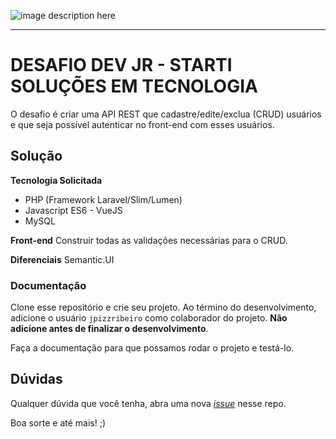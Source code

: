 ![image description here](https://www.starti.com.br/wp-content/uploads/2018/03/Starti_logo-120.png)
___
# DESAFIO DEV JR - STARTI SOLUÇÕES EM TECNOLOGIA

O desafio é criar uma API REST que cadastre/edite/exclua (CRUD) usuários e que seja possível autenticar no front-end com esses usuários.

## Solução

**Tecnologia Solicitada**
 - PHP (Framework Laravel/Slim/Lumen)
 - Javascript ES6 - VueJS
 - MySQL

**Front-end**
Construir todas as validações necessárias para o CRUD.

**Diferenciais**
Semantic.UI

### Documentação
Clone esse repositório e crie seu projeto.
Ao término do desenvolvimento, adicione o usuário `jpizzribeiro` como colaborador do projeto. **Não adicione antes de finalizar o desenvolvimento**.

Faça a documentação para que possamos rodar o projeto e testá-lo.

## Dúvidas
Qualquer dúvida que você tenha, abra uma nova [*issue*](https://github.com/StartiOne/desafio-dev-jr/issues) nesse repo.

Boa sorte e até mais! ;)